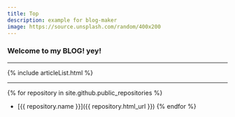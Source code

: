 ```yaml
---
title: Top
description: example for blog-maker
image: https://source.unsplash.com/random/400x200
---
```


### Welcome to my BLOG! yey!

---

{% include articleList.html %}

---

{% for repository in site.github.public_repositories %}
  * [{{ repository.name }}]({{ repository.html_url }})
{% endfor %}
